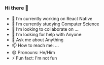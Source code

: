 ### Hi there 👋

- 🔭 I’m currently working on React Native
- 🌱 I’m currently studying Computer Science
- 👯 I’m looking to collaborate on ...
- 🤔 I’m looking for help with Anyone
- 💬 Ask me about Anything
- 📫 How to reach me: ...
- 😄 Pronouns: He/Him
- ⚡ Fun fact: I'm not fun
